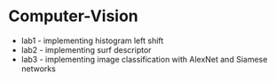 # Computer-Vision

- lab1 - implementing histogram left shift
- lab2 - implementing surf descriptor
- lab3 - implementing image classification with AlexNet and Siamese networks
